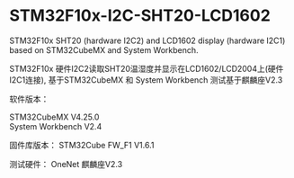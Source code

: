 # STM32F10x-I2C-SHT20-LCD1602
STM32F10x SHT20 (hardware I2C2) and LCD1602 display (hardware I2C1) based on STM32CubeMX and System Workbench. 

STM32F10x 硬件I2C2读取SHT20温湿度并显示在LCD1602/LCD2004上(硬件I2C1连接), 基于STM32CubeMX 和 System Workbench 
测试基于麒麟座V2.3

软件版本：

STM32CubeMX V4.25.0  
System Workbench V2.4

固件库版本：
STM32Cube FW_F1 V1.6.1

测试硬件：
OneNet 麒麟座V2.3
